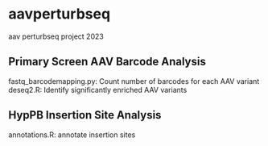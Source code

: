 # aavperturbseq
aav perturbseq project 2023

## Primary Screen AAV Barcode Analysis
fastq_barcodemapping.py: Count number of barcodes for each AAV variant  
deseq2.R: Identify significantly enriched AAV variants

## HypPB Insertion Site Analysis
annotations.R: annotate insertion sites
